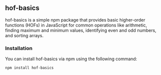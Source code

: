 ## hof-basics

hof-basics is a simple npm package that provides basic higher-order functions (HOFs) in JavaScript for common operations like arithmetic, finding maximum and minimum values, identifying even and odd numbers, and sorting arrays.

### Installation

You can install hof-basics via npm using the following command:

```bash
npm install hof-basics
```
